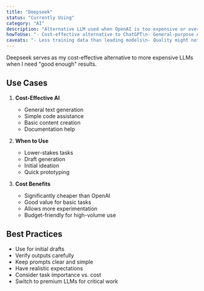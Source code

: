 ```yaml
---
title: "Deepseek"
status: "Currently Using"
category: "AI"
description: "Alternative LLM used when OpenAI is too expensive or overkill"
howToUse: "- Cost-effective alternative to ChatGPT\n- General-purpose AI assistance\n- Basic code generation and editing"
caveats: "- Less training data than leading models\n- Quality might not match state-of-the-art LLMs"
---
```


Deepseek serves as my cost-effective alternative to more expensive LLMs when I need "good enough" results.

## Use Cases

1. **Cost-Effective AI**
   - General text generation
   - Simple code assistance
   - Basic content creation
   - Documentation help

2. **When to Use**
   - Lower-stakes tasks
   - Draft generation
   - Initial ideation
   - Quick prototyping

3. **Cost Benefits**
   - Significantly cheaper than OpenAI
   - Good value for basic tasks
   - Allows more experimentation
   - Budget-friendly for high-volume use

## Best Practices

- Use for initial drafts
- Verify outputs carefully
- Keep prompts clear and simple
- Have realistic expectations
- Consider task importance vs. cost
- Switch to premium LLMs for critical work 